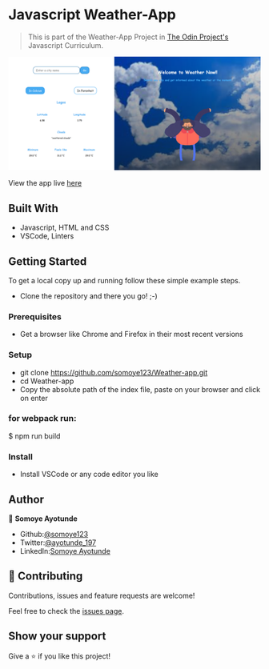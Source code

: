 # Javascript Weather-App

> This is part of the Weather-App Project in [The Odin Project's](https://www.theodinproject.com/courses/javascript/lessons/weather-app?ref=lnav) Javascript Curriculum.

![screenshot](./screenshot.PNG)

View the app live [here](https://raw.githack.com/somoye123/Weather-app/feature/dist/index.html)

## Built With

- Javascript, HTML and CSS
- VSCode, Linters

## Getting Started

To get a local copy up and running follow these simple example steps.

- Clone the repository and there you go! ;-)

### Prerequisites

- Get a browser like Chrome and Firefox in their most recent versions

### Setup

- git clone https://github.com/somoye123/Weather-app.git
- cd Weather-app
- Copy the absolute path of the index file, paste on your browser and click on enter

### for webpack run:

\$ npm run build

### Install

- Install VSCode or any code editor you like

## Author

👤 **Somoye Ayotunde**

- Github:[@somoye123](https://github.com/somoye123)
- Twitter:[@ayotunde_197](https://twitter.com/ayotunde_197)
- LinkedIn:[Somoye Ayotunde](https://www.linkedin.com/in/somoye-ayotunde)

## 🤝 Contributing

Contributions, issues and feature requests are welcome!

Feel free to check the [issues page](https://github.com/somoye123/Weather-app/issues).

## Show your support

Give a ⭐️ if you like this project!
